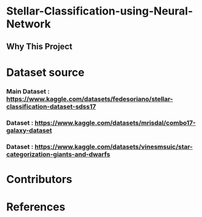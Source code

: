 # Stellar-Classification-using-Neural-Network
## Why This Project


# Dataset source
### Main Dataset : https://www.kaggle.com/datasets/fedesoriano/stellar-classification-dataset-sdss17
### Dataset : https://www.kaggle.com/datasets/mrisdal/combo17-galaxy-dataset
### Dataset : https://www.kaggle.com/datasets/vinesmsuic/star-categorization-giants-and-dwarfs

# Contributors

# References
